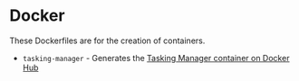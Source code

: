 # Docker

These Dockerfiles are for the creation of containers.

* `tasking-manager` - Generates the [Tasking Manager container on Docker Hub](https://hub.docker.com/r/hotosm/tasking-manager)
